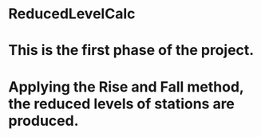 # ReducedLevelCalc
# This is the first phase of the project.
# Applying the Rise and Fall method, the reduced levels of stations are produced.
